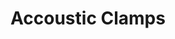 ---
title: "Accoustic Clamps"
description : "this is a meta description"
draft: false
image: "/images/products/accousticClamps/AccousticRapidLockingClamps240TWO-SIDE-BOLT-PIPE-CLAMP-W-LINING-III.png"
---